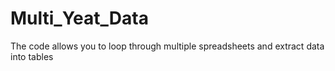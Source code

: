 # Multi_Yeat_Data
The code allows you to loop through multiple spreadsheets and extract data into tables

